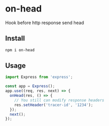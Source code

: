 # on-head

Hook before http response send head

## Install

```bash
npm i on-head
```

## Usage

```typescript
import Express from 'express';

const app = Express();
app.use((req, res, next) => {
  onHead(res, () => {
    // You still can modify response headers
    res.setHeader('tracer-id', '1234');
  });
  next();
});
```
